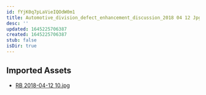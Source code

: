 ```yaml
---
id: fYjK0q7pLaVieIQOdW0m1
title: Automotive_division_defect_enhancement_discussion_2018 04 12 Jpg Resources
desc: ''
updated: 1645225706387
created: 1645225706387
stub: false
isDir: true
---
```

## Imported Assets
- [RB 2018-04-12 10.jpg](/assets/rb-2018-04-12-10-2W7sXXfFTQHD.jpg)
